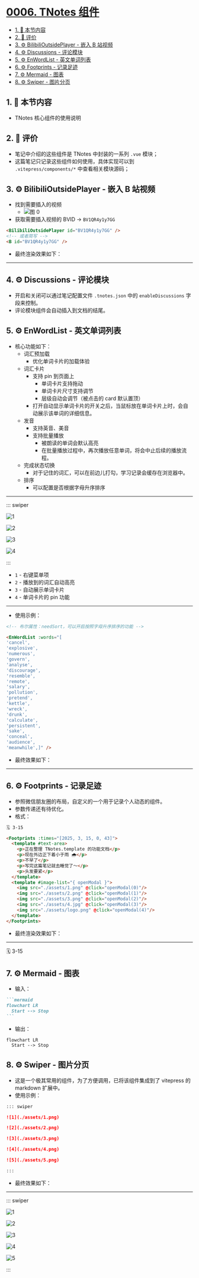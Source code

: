 # [0006. TNotes 组件](https://github.com/tnotesjs/TNotes.introduction/tree/main/notes/0006.%20TNotes%20%E7%BB%84%E4%BB%B6)

<!-- region:toc -->

- [1. 🎯 本节内容](#1--本节内容)
- [2. 🫧 评价](#2--评价)
- [3. ⚙️ BilibiliOutsidePlayer - 嵌入 B 站视频](#3-️-bilibilioutsideplayer---嵌入-b-站视频)
- [4. ⚙️ Discussions - 评论模块](#4-️-discussions---评论模块)
- [5. ⚙️ EnWordList - 英文单词列表](#5-️-enwordlist---英文单词列表)
- [6. ⚙️ Footprints - 记录足迹](#6-️-footprints---记录足迹)
- [7. ⚙️ Mermaid - 图表](#7-️-mermaid---图表)
- [8. ⚙️ Swiper - 图片分页](#8-️-swiper---图片分页)

<!-- endregion:toc -->

## 1. 🎯 本节内容

- TNotes 核心组件的使用说明

## 2. 🫧 评价

- 笔记中介绍的这些组件是 TNotes 中封装的一系列 `.vue` 模块；
- 这篇笔记只记录这些组件如何使用，具体实现可以到 `.vitepress/components/*` 中查看相关模块源码；

## 3. ⚙️ BilibiliOutsidePlayer - 嵌入 B 站视频

- 找到需要插入的视频
  - ![图 0](https://cdn.jsdelivr.net/gh/tnotesjs/imgs@main/2025-10-03-21-59-57.png)
- 获取需要插入视频的 BVID -> `BV1QR4y1y7GG`

```md
<BilibiliOutsidePlayer id="BV1QR4y1y7GG" />
<!-- 或者简写 -->
<B id="BV1QR4y1y7GG" />
```

- 最终渲染效果如下：

---

<BilibiliOutsidePlayer id="BV1QR4y1y7GG" />

## 4. ⚙️ Discussions - 评论模块

- 开启和关闭可以通过笔记配置文件 `.tnotes.json` 中的 `enableDiscussions` 字段来控制。
- 评论模块组件会自动插入到文档的结尾。

## 5. ⚙️ EnWordList - 英文单词列表

- 核心功能如下：
  - 词汇预加载
    - 优化单词卡片的加载体验
  - 词汇卡片
    - 支持 pin 到页面上
      - 单词卡片支持拖动
      - 单词卡片尺寸支持调节
      - 层级自动会调节（被点击的 card 默认置顶）
    - 打开自动显示单词卡片的开关之后，当鼠标放在单词卡片上时，会自动展示该单词的详细信息。
  - 发音
    - 支持英音、美音
    - 支持批量播放
      - 被朗读的单词会默认高亮
      - 在批量播放过程中，再次播放任意单词，将会中止后续的播放流程。
  - 完成状态切换
    - 对于记住的词汇，可以在前边儿打勾，学习记录会缓存在浏览器中。
  - 排序
    - 可以配置是否根据字母升序排序

---

::: swiper

![1](https://cdn.jsdelivr.net/gh/tnotesjs/imgs@main/2025-05-10-23-38-38.png)

![2](https://cdn.jsdelivr.net/gh/tnotesjs/imgs@main/2025-05-10-23-39-34.png)

![3](https://cdn.jsdelivr.net/gh/tnotesjs/imgs@main/2025-05-10-23-32-43.png)

![4](https://cdn.jsdelivr.net/gh/tnotesjs/imgs@main/2025-05-10-23-34-29.png)

:::

- `1` - 右键菜单项
- `2` - 播放到的词汇自动高亮
- `3` - 自动展示单词卡片
- `4` - 单词卡片的 pin 功能

---

- 使用示例：

```md
<!-- 布尔属性：needSort，可以开启按照字母升序排序的功能 -->

<EnWordList :words="[
'cancel',
'explosive',
'numerous',
'govern',
'analyse',
'discourage',
'resemble',
'remote',
'salary',
'pollution',
'pretend',
'kettle',
'wreck',
'drunk',
'calculate',
'persistent',
'sake',
'conceal',
'audience',
'meanwhile',]" />
```

- 最终效果如下：

---

<EnWordList :words="[
'cancel',
'explosive',
'numerous',
'govern',
'analyse',
'discourage',
'resemble',
'remote',
'salary',
'pollution',
'pretend',
'kettle',
'wreck',
'drunk',
'calculate',
'persistent',
'sake',
'conceal',
'audience',
'meanwhile',]" />

## 6. ⚙️ Footprints - 记录足迹

- 参照微信朋友圈的布局，自定义的一个用于记录个人动态的组件。
- 参数传递还有待优化。
- 格式：

```md
🗓 3-15

<Footprints :times="[2025, 3, 15, 0, 43]">
  <template #text-area>
    <p>正在整理 TNotes.template 的功能文档</p>
    <p>现在外边正下着小于雨 🌧️</p>
    <p>不早了</p>
    <p>写完这篇笔记就去睡觉了～</p>
    <p>头发要紧</p>
  </template>
  <template #image-list="{ openModal }">
    <img src="./assets/1.png" @click="openModal(0)"/>
    <img src="./assets/2.png" @click="openModal(1)"/>
    <img src="./assets/3.png" @click="openModal(2)"/>
    <img src="./assets/4.jpg" @click="openModal(3)"/>
    <img src="./assets/logo.png" @click="openModal(4)"/>
  </template>
</Footprints>
```

- 最终渲染效果如下：

---

🗓 3-15

<Footprints :times="[2025, 3, 15, 0, 43]">
  <template #text-area>
    <p>正在整理 TNotes.template 的功能文档</p>
    <p>现在外边正下着小于雨 🌧️</p>
    <p>不早了</p>
    <p>写完这篇笔记就去睡觉了～</p>
    <p>头发要紧</p>
  </template>
  <template #image-list="{ openModal }">
    <img src="./assets/1.png" @click="openModal(0)"/>
    <img src="./assets/2.png" @click="openModal(1)"/>
    <img src="./assets/3.png" @click="openModal(2)"/>
    <img src="./assets/4.jpg" @click="openModal(3)"/>
    <img src="./assets/logo.png" @click="openModal(4)"/>
  </template>
</Footprints>

## 7. ⚙️ Mermaid - 图表

- 输入：

````md
```mermaid
flowchart LR
  Start --> Stop
```
````

- 输出：

```mermaid
flowchart LR
  Start --> Stop
```

## 8. ⚙️ Swiper - 图片分页

- 这是一个极其常用的组件，为了方便调用，已将该组件集成到了 vitepress 的 markdown 扩展中。
- 使用示例：

```md
::: swiper

![1](./assets/1.png)

![2](./assets/2.png)

![3](./assets/3.png)

![4](./assets/4.png)

![5](./assets/5.png)

:::
```

- 最终效果如下：

---

::: swiper

![1](./assets/1.png)

![2](./assets/2.png)

![3](./assets/3.png)

![4](./assets/4.jpg)

![5](./assets/5.png)

:::
